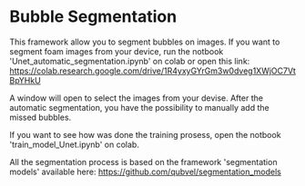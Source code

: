 # Bubble Segmentation

This framework allow you to segment bubbles on images. If you want to segment foam images from your device, run the notbook 'Unet_automatic_segmentation.ipynb' on colab or open this link:
https://colab.research.google.com/drive/1R4yxyGYrGm3w0dveg1XWjOC7VtBpYHkU

A window will open to select the images from your devise. After the automatic segmentation, you have the possibility to manually add the missed bubbles.

If you want to see how was done the training prosess, open the notbook 'train_model_Unet.ipynb' on colab.

All the segmentation process is based on the framework 'segmentation models' available here:
https://github.com/qubvel/segmentation_models

